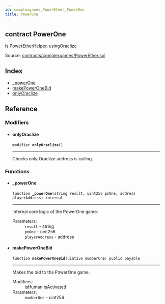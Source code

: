 ```yaml
---
id: complexgames_PowerEther_PowerOne
title: PowerOne
---
```


<div class="contract-doc"><div class="contract"><h2 class="contract-header"><span class="contract-kind">contract</span> PowerOne</h2><p class="base-contracts"><span>is</span> <a href="complexgames_PowerEther_PowerEtherHelper.html">PowerEtherHelper</a><span>, </span><a href="complexgames_PowerEther_usingOraclize.html">usingOraclize</a></p><div class="source">Source: <a href="https://github.com/FriendlyUser/solidity-smart-contracts//blob/v0.2.0/contracts/complexgames/PowerEther.sol" target="_blank">contracts/complexgames/PowerEther.sol</a></div></div><div class="index"><h2>Index</h2><ul><li><a href="complexgames_PowerEther_PowerOne.html#_powerOne">_powerOne</a></li><li><a href="complexgames_PowerEther_PowerOne.html#makePowerOneBid">makePowerOneBid</a></li><li><a href="complexgames_PowerEther_PowerOne.html#onlyOraclize">onlyOraclize</a></li></ul></div><div class="reference"><h2>Reference</h2><div class="modifiers"><h3>Modifiers</h3><ul><li><div class="item modifier"><span id="onlyOraclize" class="anchor-marker"></span><h4 class="name">onlyOraclize</h4><div class="body"><code class="signature">modifier <strong>onlyOraclize</strong><span>() </span></code><hr/><div class="description"><p>Checks only Oraclize address is calling.</p></div></div></div></li></ul></div><div class="functions"><h3>Functions</h3><ul><li><div class="item function"><span id="_powerOne" class="anchor-marker"></span><h4 class="name">_powerOne</h4><div class="body"><code class="signature">function <strong>_powerOne</strong><span>(string result, uint256 pnOne, address playerAddress) </span><span>internal </span></code><hr/><div class="description"><p>Internal core logic of the PowerOne game.</p></div><dl><dt><span class="label-parameters">Parameters:</span></dt><dd><div><code>result</code> - string</div><div><code>pnOne</code> - uint256</div><div><code>playerAddress</code> - address</div></dd></dl></div></div></li><li><div class="item function"><span id="makePowerOneBid" class="anchor-marker"></span><h4 class="name">makePowerOneBid</h4><div class="body"><code class="signature">function <strong>makePowerOneBid</strong><span>(uint256 numberOne) </span><span>public </span><span>payable </span></code><hr/><div class="description"><p>Makes the bid to the PowerOne game.</p></div><dl><dt><span class="label-modifiers">Modifiers:</span></dt><dd><a href="complexgames_PowerEther_PowerEtherBase.html#isHuman">isHuman </a><a href="complexgames_PowerEther_PowerEtherBase.html#isActivated">isActivated </a></dd><dt><span class="label-parameters">Parameters:</span></dt><dd><div><code>numberOne</code> - uint256</div></dd></dl></div></div></li></ul></div></div></div>
